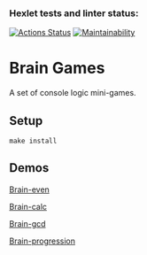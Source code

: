 ### Hexlet tests and linter status:
[![Actions Status](https://github.com/Pavel-Kr/frontend-project-44/actions/workflows/hexlet-check.yml/badge.svg)](https://github.com/Pavel-Kr/frontend-project-44/actions)
[![Maintainability](https://api.codeclimate.com/v1/badges/6c04b7944143ca547bf0/maintainability)](https://codeclimate.com/github/Pavel-Kr/frontend-project-44/maintainability)

# Brain Games

A set of console logic mini-games.

## Setup

`make install`

## Demos

[Brain-even](https://asciinema.org/a/79XN8vPkWyrg9vYtfI29ZpViE)

[Brain-calc](https://asciinema.org/a/dGwBfLuasE3xIlM9KG0nnwmGE)

[Brain-gcd](https://asciinema.org/a/CZrIEEM4FRnMWUjpG2pi8PoUW)

[Brain-progression](https://asciinema.org/a/PpLWRAt9EvpN3XC6CdTXvpVr0)